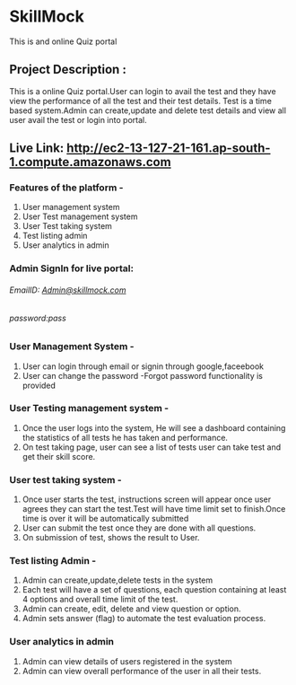 # SkillMock
This is and online Quiz portal
## Project Description :
This is a online Quiz portal.User can login to avail the test and they have view the performance of all the test and their test details.
Test is a time based system.Admin can create,update and delete test details and view all user avail the test or login into portal.

## Live Link: http://ec2-13-127-21-161.ap-south-1.compute.amazonaws.com

### Features of the platform -
1. User management system
2. User Test management system
3. User Test taking system
4. Test listing admin
5. User analytics in admin

### Admin SignIn for live portal:
   ###### EmailID: Admin@skillmock.com
   ###### password:pass
  
### User Management System -
    
 1. User can login through email or signin through google,faceebook
 1. User can change the password -Forgot password functionality is provided
            
### User Testing management system -
    
1. Once the user logs into the system, He will  see a dashboard containing the statistics of all tests he has taken and   performance.   
1. On test taking page, user can see a list of tests user can take test and get their skill score.

### User test taking system -
   
1. Once user starts the test, instructions screen will appear once user agrees they can start the test.Test will have time limit set      to finish.Once time is over it will be automatically submitted 
1. User can submit the test once they are done with all questions.                           
1. On submission of test, shows the result to User.
### Test listing Admin -

1. Admin can create,update,delete tests in the system
1. Each test will have a set of questions, each question containing at least 4 options and overall time limit of the test.
1. Admin can  create, edit, delete and view question or option.
1. Admin sets answer (flag) to automate the test evaluation process.

### User analytics in admin
    
1. Admin can view details of users registered in the system
1. Admin can view overall performance of the user in all their tests.
